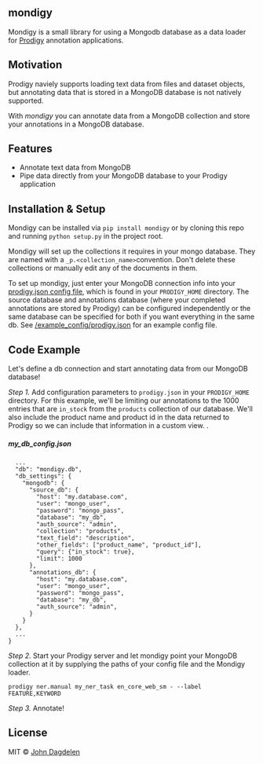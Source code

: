 ## mondigy

Mondigy is a small library for using a Mongodb database as a data loader 
for [Prodigy](https://prodi.gy) annotation applications.

## Motivation
Prodigy naviely supports loading text data from files and dataset objects, 
but annotating data that is stored in a MongoDB database is not natively 
supported. 

With *mondigy* you can annotate data from a MongoDB collection 
and store your annotations in a MongoDB database.

## Features
* Annotate text data from MongoDB
* Pipe data directly from your MongoDB database to your Prodigy application


## Installation & Setup

Mondigy can be installed via `pip install mondigy` or by cloning this repo and 
running `python setup.py` in the project root.

Mondigy will set up the collections it requires in your mongo database. They are 
named with a `_p.<collection_name>`convention. Don't delete these collections or 
manually edit any of the documents in them.

To set up mondigy, just enter your MongoDB connection info into your 
[prodigy.json config file](https://prodi.gy/docs/install#config),
which is found in your `PRODIGY_HOME` directory. The source database and annotations 
database (where your completed annotations are stored by Prodigy) can be configured 
independently or the same database can be specified for both if you want everything
in the same db. See [/example_config/prodigy.json](/example_config/prodigy.json)
for an example config file.

## Code Example
Let's define a db connection and start annotating data from our MongoDB database!

*Step 1.* Add configuration parameters to `prodigy.json` in your `PRODIGY_HOME` directory. For this example, 
we'll be limiting our annotations to the 1000 entries that are `in_stock` from the `products` collection 
of our database. We'll also include the product name and product id in the data returned to Prodigy 
so we can include that information in a custom view. .

##### my_db_config.json
```
  ...
  "db": "mondigy.db",
  "db_settings": {
    "mongodb": {
      "source_db": {
        "host": "my.database.com",
        "user": "mongo_user",
        "password": "mongo_pass",
        "database": "my_db",
        "auth_source": "admin",
        "collection": "products",
        "text_field": "description",
        "other_fields": ["product_name", "product_id"],
        "query": {"in_stock": true},
        "limit": 1000
      },
      "annotations_db": {
        "host": "my.database.com",
        "user": "mongo_user",
        "password": "mongo_pass",
        "database": "my_db",
        "auth_source": "admin",
      }
    }
  },
  ...
}
```

*Step 2.* Start your Prodigy server and let mondigy point your MongoDB collection at it by 
supplying the paths of your config file and the Mondigy loader.

```prodigy ner.manual my_ner_task en_core_web_sm - --label FEATURE,KEYWORD```


*Step 3.* Annotate! 

## License

MIT © [John Dagdelen](jdagdelen.github.io)